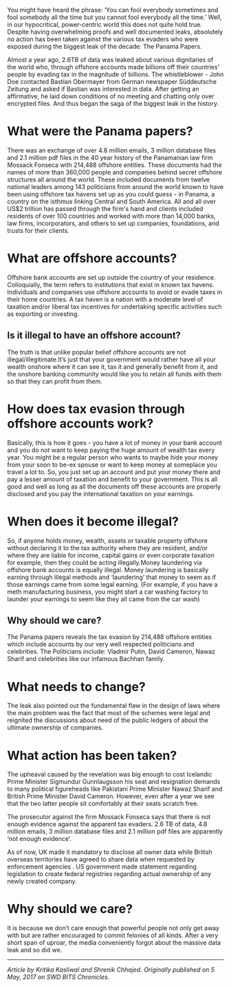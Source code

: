 <!-- TITLE: Panama Papers: Forgot Already? -->
<!-- SUBTITLE: A quick summary of Panama Papers -->

You might have heard the phrase: ‘You can fool everybody sometimes and fool somebody all the time but you cannot fool everybody all the time.’ Well, in our hypocritical, power-centric world this does not quite hold true. Despite having overwhelming proofs and well documented leaks, absolutely no action has been taken against the various tax evaders who were exposed during the biggest leak of the decade: The Panama Papers.  

Almost a year ago, 2.6TB of data was leaked about various dignitaries of the world who, through offshore accounts made billions off their countries’ people by evading tax in the magnitude of billions. The whistleblower - John Doe contacted Bastian Obermayer from German newspaper Süddeutsche Zeitung and asked if Bastian was interested in data. After getting an affirmative, he laid down conditions of no meeting and chatting only over encrypted files. And thus began the saga of the biggest leak in the history.

# What were the Panama papers?
There was an exchange of over 4.8 million emails, 3 million database files and 2.1 million pdf files in the 40 year history of the Panamanian law firm Mossack Fonseca with 214,488 offshore entities. These documents had the names of more than 360,000 people and companies behind secret offshore structures all around the world. These included documents from twelve national leaders among 143 politicians from around the world known to have been using offshore tax havens set up as you could guess - in Panama, a country on the isthmus linking Central and South America. All and all over US$2 trillion has passed through the firm's hand and clients included residents of over 100 countries and worked with more than 14,000 banks, law firms, incorporators, and others to set up companies, foundations, and trusts for their clients.

# What are offshore accounts?
Offshore bank accounts are set up outside the country of your residence. Colloquially, the term refers to institutions that exist in known tax havens. Individuals and companies use offshore accounts to avoid or evade taxes in their home countries. A tax haven is a nation with a moderate level of taxation and/or liberal tax incentives for undertaking specific activities such as exporting or investing.

## Is it illegal to have an offshore account?
The truth is that unlike popular belief offshore accounts are not illegal/illegitimate.It’s just that your government would rather have all your wealth onshore where it can see it, tax it and generally benefit from it, and the onshore banking community would like you to retain all funds with them so that they can profit from them.

# How does tax evasion through offshore accounts work?
Basically, this is how it goes - you have a lot of money in your bank account and you do not want to keep paying the huge amount of wealth tax every year. You might be a regular person who wants to maybe hide your money from your soon to be-ex spouse or want to keep money at someplace you travel a lot to. So, you just set up an account and put your money there and pay a lesser amount of taxation and benefit to your government. This is all good and well as long as all the documents off these accounts are properly disclosed and you pay the international taxation on your earnings.

# When does it become illegal?
So, if anyone holds money, wealth, assets or taxable property offshore without declaring it to the tax authority where they are resident, and/or where they are liable for income, capital gains or even corporate taxation for example, then they could be acting illegally.Money laundering via offshore bank accounts is equally illegal. Money laundering is basically earning through illegal methods and ‘laundering’ that money to seem as if those earnings came from some legal earning. (For example, if you have a meth manufacturing business, you might start a car washing factory to launder your earnings to seem like they all came from the car wash)

## Why should we care?
The Panama papers reveals the tax evasion by 214,488 offshore entities which include accounts by our very well respected politicians and celebrities. The Politicians include: Vladmir Putin, David Cameron, Nawaz Sharif and celebrities like our infamous Bachhan family.

# What needs to change?
The leak also pointed out the fundamental flaw in the design of laws where the main problem was the fact that most of the schemes were legal and reignited the discussions about need of the public ledgers of about the ultimate ownership of companies.

# What action has been taken?
The upheaval caused by the revelation was big enough to cost Icelandic Prime Minister Sigmundur Gunnlaugsson his seat and resignation demands to many political figureheads like Pakistani Prime Minister Nawaz Sharif and British Prime Minister David Cameron. However, even after a year we see that the two latter people sit comfortably at their seats scratch free.  

The prosecutor against the firm Mossack Fonseca says that there is not enough evidence against the apparent tax evaders. 2.6 TB of data, 4.8 million emails, 3 million database files and 2.1 million pdf files are apparently ‘not enough evidence’.  

As of now, UK made it mandatory to disclose all owner data while British overseas territories have agreed to share data when requested by enforcement agencies . US government made statement regarding legislation to create federal registries regarding actual ownership of any newly created company.

# Why should we care? 
It is because we don’t care enough that powerful people not only get away with but are rather encouraged to commit felonies of all kinds. After a very short span of uproar, the media conveniently forgot about the massive data leak and so did we.


-----


*Article by Kritika Kasliwal and Shrenik Chhajed. Originally published on 5 May, 2017 on SWD BITS Chronicles.*